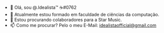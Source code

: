 - 👋 Olá, sou @.Idealista™ ☕#0762
- 🌱 Atualmente estou formado em faculdade de ciências da computação.
- 💞️ Estou procurando colaboradores para a Star Music.
- 📫 Como me procurar? Pelo o meu E-Mail: idealistaofficial@gmail.com
